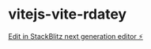 # vitejs-vite-rdatey

[Edit in StackBlitz next generation editor ⚡️](https://stackblitz.com/~/github.com/juanjomp85/vitejs-vite-rdatey)